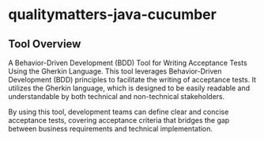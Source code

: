 # qualitymatters-java-cucumber

## Tool Overview

A Behavior-Driven Development (BDD) Tool for Writing Acceptance Tests Using the Gherkin Language.
This tool leverages Behavior-Driven Development (BDD) principles to facilitate the writing of acceptance tests. 
It utilizes the Gherkin language, which is designed to be easily readable and understandable by both technical and non-technical stakeholders. 

By using this tool, development teams can define clear and concise acceptance tests, covering acceptance criteria that bridges the gap 
between business requirements and technical implementation.
